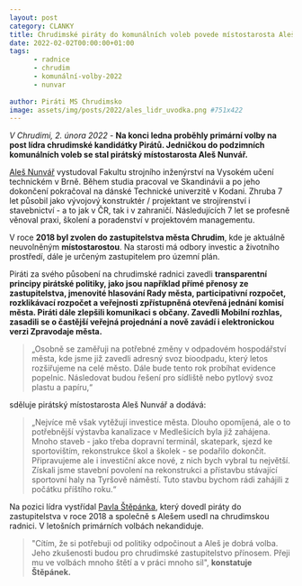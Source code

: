 ```yaml
---
layout: post
category: CLANKY
title: Chrudimské piráty do komunálních voleb povede místostarosta Aleš Nunvář
date: 2022-02-02T00:00:00+01:00
tags: 
      - radnice
      - chrudim
      - komunální-volby-2022
      - nunvar
      
author: Piráti MS Chrudimsko
image: assets/img/posts/2022/ales_lidr_uvodka.png #751x422
---
```

*V Chrudimi, 2. února 2022* - **Na konci ledna proběhly primární volby na post lídra chrudimské kandidátky Pirátů. Jedničkou do podzimních komunálních voleb se stal pirátský místostarosta Aleš Nunvář.**

  

[Aleš Nunvář](https://pardubicky.pirati.cz/lide/ales-nunvar/) vystudoval Fakultu strojního inženýrství na Vysokém učení technickém v Brně. Během studia pracoval ve Skandinávii a po jeho dokončení pokračoval na dánské Technické univerzitě v Kodani. Zhruba 7 let působil jako vývojový konstruktér / projektant ve strojírenství i stavebnictví - a to jak v ČR, tak i v zahraničí. Následujících 7 let se profesně věnoval praxi, školení a poradenství v projektovém managementu.

V roce **2018 byl zvolen do zastupitelstva města Chrudim**, kde je aktuálně neuvolněným **místostarostou**. Na starosti má odbory investic a životního prostředí, dále je určeným zastupitelem pro územní plán.

Piráti za svého působení na chrudimské radnici zavedli **transparentní principy pirátské politiky, jako jsou například přímé přenosy ze zastupitelstva, jmenovité hlasování Rady města, participativní rozpočet, rozklikávací rozpočet a veřejnosti zpřístupněná otevřená jednání komisí města. Piráti dále zlepšili komunikaci s občany. Zavedli Mobilní rozhlas, zasadili se o častější veřejná projednání a nově zavádí i elektronickou verzi Zpravodaje města.**

>„Osobně se zaměřuji na potřebné změny v odpadovém hospodářství města, kde jsme již zavedli adresný svoz bioodpadu, který letos rozšiřujeme na celé město. Dále bude tento rok probíhat evidence popelnic. Následovat budou řešení pro sídliště nebo pytlový svoz plastu a papíru,“ 

sděluje pirátský místostarosta Aleš Nunvář a dodává:  
>„Nejvíce mě však vytěžují investice města. Dlouho opomíjená, ale o to potřebnější výstavba kanalizace v Medlešicích byla již zahájena. Mnoho staveb - jako třeba dopravní terminál, skatepark, sjezd ke sportovištím, rekonstrukce škol a školek - se podařilo dokončit. Připravujeme ale i investiční akce nové, z nich bych vybral tu největší. Získali jsme stavební povolení na rekonstrukci a přístavbu stávající sportovní haly na Tyršově náměstí. Tuto stavbu bychom rádi zahájili z počátku příštího roku.“

Na pozici lídra vystřídal [Pavla Štěpánka](https://chrudim.pirati.cz/lide/pavel-stepanek/), který dovedl piráty do zastupitelstva v roce 2018 a společně s Alešem usedl na chrudimskou radnici. V letošních primárních volbách nekandiduje. 
>"Cítím, že si potřebuji od politiky odpočinout a Aleš je dobrá volba. Jeho zkušenosti budou pro chrudimské zastupitelstvo přínosem. Přeji mu ve volbách mnoho štětí a v práci mnoho sil", **konstatuje Štěpánek.**

